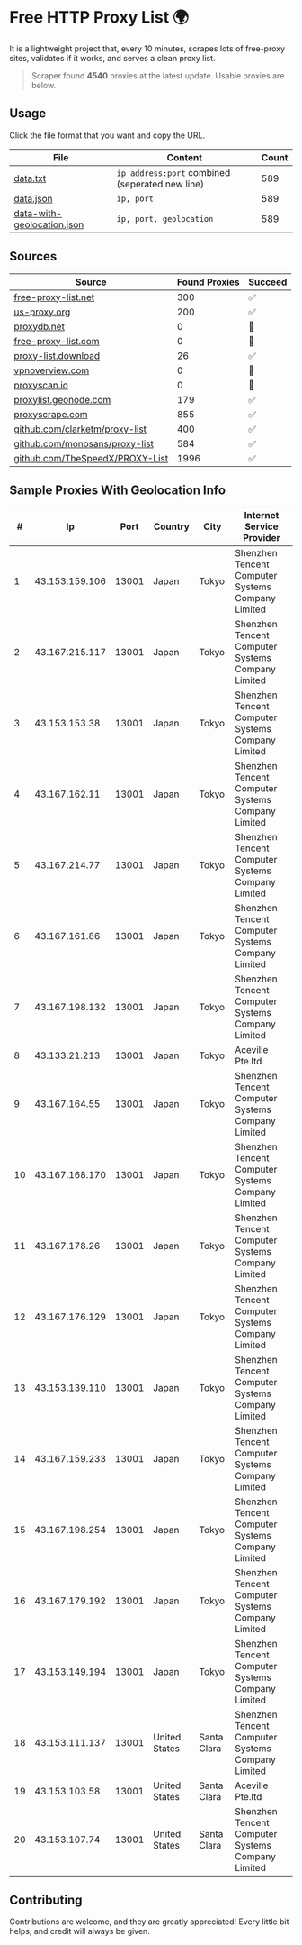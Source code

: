 
# Free HTTP Proxy List 🌍

It is a lightweight project that, every 10 minutes, scrapes lots of free-proxy sites, validates if it works, and serves a clean proxy list.


> Scraper found **4540** proxies at the latest update. Usable proxies are below.

## Usage

Click the file format that you want and copy the URL.


|File|Content|Count|
|----|-------|-----|
|[data.txt](https://raw.githubusercontent.com/themiralay/Proxy-List-World/master/data.txt)|`ip_address:port` combined (seperated new line)|589|
|[data.json](https://raw.githubusercontent.com/themiralay/Proxy-List-World/master/data.json)|`ip, port`|589|
|[data-with-geolocation.json](https://raw.githubusercontent.com/themiralay/Proxy-List-World/master/data-with-geolocation.json)|`ip, port, geolocation`|589|

## Sources

|Source|Found Proxies|Succeed|
|------|-------------|-------|
|[free-proxy-list.net](https://free-proxy-list.net)|300|✅|
|[us-proxy.org](https://www.us-proxy.org)|200|✅|
|[proxydb.net](http://proxydb.net)|0|🚫|
|[free-proxy-list.com](https://free-proxy-list.com/?page=&port=&type%5B%5D=http&type%5B%5D=https&up_time=0&search=Search)|0|🚫|
|[proxy-list.download](https://www.proxy-list.download/HTTP)|26|✅|
|[vpnoverview.com](https://vpnoverview.com/privacy/anonymous-browsing/free-proxy-servers)|0|🚫|
|[proxyscan.io](https://www.proxyscan.io)|0|🚫|
|[proxylist.geonode.com](https://proxylist.geonode.com/api/proxy-list?limit=300&page=1&sort_by=lastChecked&sort_type=desc&protocols=http,https)|179|✅|
|[proxyscrape.com](https://api.proxyscrape.com/v2/?request=displayproxies&protocol=http&timeout=10000&country=all&ssl=all&anonymity=all)|855|✅|
|[github.com/clarketm/proxy-list](https://raw.githubusercontent.com/clarketm/proxy-list/master/proxy-list-raw.txt)|400|✅|
|[github.com/monosans/proxy-list](https://raw.githubusercontent.com/monosans/proxy-list/main/proxies/http.txt)|584|✅|
|[github.com/TheSpeedX/PROXY-List](https://raw.githubusercontent.com/TheSpeedX/PROXY-List/master/http.txt)|1996|✅|


## Sample Proxies With Geolocation Info

|#|Ip|Port|Country|City|Internet Service Provider|
|-|--|----|-------|----|-------------------------|
|1|43.153.159.106|13001|Japan|Tokyo|Shenzhen Tencent Computer Systems Company Limited|
|2|43.167.215.117|13001|Japan|Tokyo|Shenzhen Tencent Computer Systems Company Limited|
|3|43.153.153.38|13001|Japan|Tokyo|Shenzhen Tencent Computer Systems Company Limited|
|4|43.167.162.11|13001|Japan|Tokyo|Shenzhen Tencent Computer Systems Company Limited|
|5|43.167.214.77|13001|Japan|Tokyo|Shenzhen Tencent Computer Systems Company Limited|
|6|43.167.161.86|13001|Japan|Tokyo|Shenzhen Tencent Computer Systems Company Limited|
|7|43.167.198.132|13001|Japan|Tokyo|Shenzhen Tencent Computer Systems Company Limited|
|8|43.133.21.213|13001|Japan|Tokyo|Aceville Pte.ltd|
|9|43.167.164.55|13001|Japan|Tokyo|Shenzhen Tencent Computer Systems Company Limited|
|10|43.167.168.170|13001|Japan|Tokyo|Shenzhen Tencent Computer Systems Company Limited|
|11|43.167.178.26|13001|Japan|Tokyo|Shenzhen Tencent Computer Systems Company Limited|
|12|43.167.176.129|13001|Japan|Tokyo|Shenzhen Tencent Computer Systems Company Limited|
|13|43.153.139.110|13001|Japan|Tokyo|Shenzhen Tencent Computer Systems Company Limited|
|14|43.167.159.233|13001|Japan|Tokyo|Shenzhen Tencent Computer Systems Company Limited|
|15|43.167.198.254|13001|Japan|Tokyo|Shenzhen Tencent Computer Systems Company Limited|
|16|43.167.179.192|13001|Japan|Tokyo|Shenzhen Tencent Computer Systems Company Limited|
|17|43.153.149.194|13001|Japan|Tokyo|Shenzhen Tencent Computer Systems Company Limited|
|18|43.153.111.137|13001|United States|Santa Clara|Shenzhen Tencent Computer Systems Company Limited|
|19|43.153.103.58|13001|United States|Santa Clara|Aceville Pte.ltd|
|20|43.153.107.74|13001|United States|Santa Clara|Shenzhen Tencent Computer Systems Company Limited|



## Contributing

Contributions are welcome, and they are greatly appreciated! Every
little bit helps, and credit will always be given.

